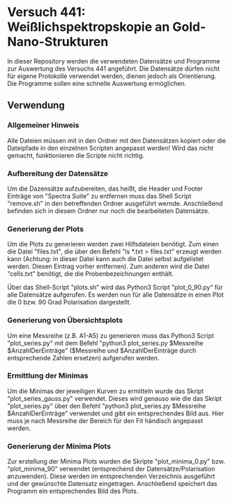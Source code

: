 # Versuch 441: Weißlichspektropskopie an Gold-Nano-Strukturen
In dieser Repository werden die verwendeten Datensätze und Programme zur Auswertung des Versuchs 441 angeführt.
Die Datensätze dürfen nicht für eigene Protokolle verwendet werden, dienen jedoch als Orientierung. Die Programme sollen
eine schnelle Auswertung ermöglichen.

## Verwendung
### Allgemeiner Hinweis
Alle Dateien müssen mit in den Ordner mit den Datensätzen kopiert oder die Dateipfade in den einzelnen Scripten angepasst werden!
Wird das nicht gemacht, funktionieren die Scripte nicht richtig.

### Aufbereitung der Datensätze
Um die Dazensätze aufzubereiten, das heißt, die Header und Footer Einträge von "Spectra Suite" zu entfernen muss das Shell Script
"remove.sh" in den betreffenden Ordner ausgeführt wernde. Anschließend befinden sich in diesem Ordner nur noch die bearbeiteten Datensätze.


### Generierung der Plots
Um die Plots zu generieren werden zwei Hilfsdateien benötigt. Zum einen die Datei "files.txt", die über den Befehl "ls *.txt > files.txt"
erzeugt werden kann (Achtung: in dieser Datei kann auch die Datei selbst aufgelistet werden. Diesen Eintrag vorher entfernen). Zum anderen
wird die Datei "cells.txt" benötigt, die die Probenbezeichnungen enthält.

Über das Shell-Script "plots.sh" wird das Python3 Script "plot_0_90.py" für alle Datensätze aufgerufen. Es werden nun für alle Datensätze
in einen Plot die 0 bzw. 90 Grad Polarisation dargestellt.

### Generierung von Übersichtsplots
Um eine Messreihe (z.B. A1-A5) zu generieren muss das Python3 Script "plot_series.py" mit dem Befehl "python3 plot_series.py $Messreihe $AnzahlDerEinträge"
($Messreihe und $AnzahlDerEinträge durch entsprechende Zahlen ersetzen) aufgerufen werden.

### Ermittlung der Minimas
Um die Minimas der jeweiligen Kurven zu ermitteln wurde das Skript "plot_series_gauss.py" verwendet. Dieses wird genauso wie die das Skript "plot_series.py" über den Befehl "python3 plot_series.py $Messreihe $AnzahlDerEinträge" verwendet und gibt ein entsprechendes Bild aus. Hier muss je nach Messreihe der Bereich für den Fit händisch angepasst werden.


### Generierung der Minima Plots
Zur erstellung der Minima Plots wurden die Skripte "plot_minima_0.py" bzw. "plot_minima_90" verwendet (entsprechend der Datensätze/Polarisation anzuwenden). Diese werden im entsprechenden Verzeichnis ausgeführt und der gewünschte Datensatz eingetragen. Anschließend speichert das Programm ein entsprechendes Bild des Plots.
